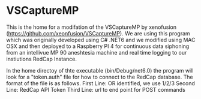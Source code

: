 # VSCaptureMP
This is the home for a modifation of the VSCaptureMP by xenofusion (https://github.com/xeonfusion/VSCaptureMP). We are using this program which was originally developed using C# .NET6 and we modified using MAC OSX and then deployed to a Raspberry PI 4 for continuous data siphoning from an intellivue MP 90 aneshtesia machine and real time logging to our instiutions RedCap Instance.

In the home directoy of thte executable (bin/Debug/net6.0) the program will look for a "token.auth" file for how to connect to the RedCap database. The format of the file is as follows.
First Line: OR identified, we use 1/2/3
Second Line: RedCap API Token
Third Line: url to end point for POST commands
